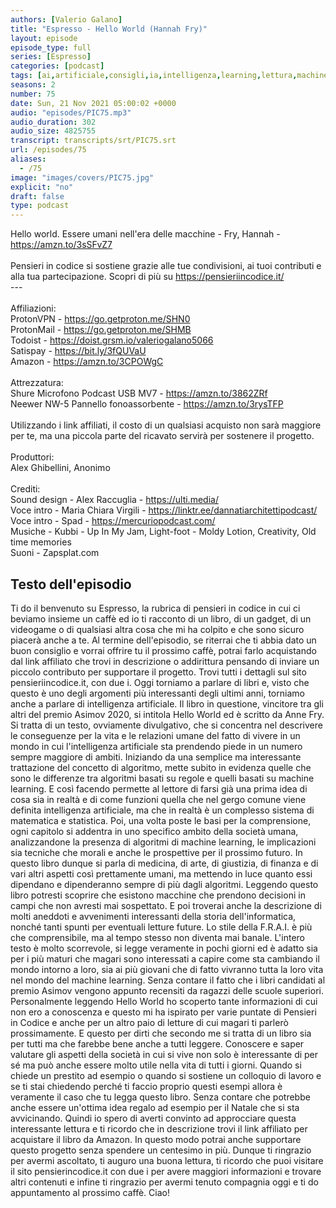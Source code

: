 ```yaml
---
authors: [Valerio Galano]
title: "Espresso - Hello World (Hannah Fry)"
layout: episode
episode_type: full
series: [Espresso]
categories: [podcast]
tags: [ai,artificiale,consigli,ia,intelligenza,learning,lettura,machine]
seasons: 2
number: 75
date: Sun, 21 Nov 2021 05:00:02 +0000
audio: "episodes/PIC75.mp3"
audio_duration: 302
audio_size: 4825755
transcript: transcripts/srt/PIC75.srt
url: /episodes/75
aliases: 
  - /75
image: "images/covers/PIC75.jpg"
explicit: "no"
draft: false
type: podcast
---
```

Hello world. Essere umani nell'era delle macchine - Fry, Hannah - <a href="https://amzn.to/3sSFvZ7" rel="noopener">https://amzn.to/3sSFvZ7</a> <br /><br />Pensieri in codice si sostiene grazie alle tue condivisioni, ai tuoi contributi e alla tua partecipazione. Scopri di più su <a href="https://pensieriincodice.it/" rel="noopener">https://pensieriincodice.it/</a> <br />---<br /><br />Affiliazioni:<br />ProtonVPN - <a href="https://go.getproton.me/SHN0" rel="noopener">https://go.getproton.me/SHN0</a> <br />ProtonMail - <a href="https://go.getproton.me/SHMB" rel="noopener">https://go.getproton.me/SHMB</a> <br />Todoist - <a href="https://doist.grsm.io/valeriogalano5066" rel="noopener">https://doist.grsm.io/valeriogalano5066</a> <br />Satispay - <a href="https://bit.ly/3fQUVaU" rel="noopener">https://bit.ly/3fQUVaU</a> <br />Amazon - <a href="https://amzn.to/3CPOWgC" rel="noopener">https://amzn.to/3CPOWgC</a> <br /><br />Attrezzatura:<br />Shure Microfono Podcast USB MV7 - <a href="https://amzn.to/3862ZRf" rel="noopener">https://amzn.to/3862ZRf</a> <br />Neewer NW-5 Pannello fonoassorbente - <a href="https://amzn.to/3rysTFP" rel="noopener">https://amzn.to/3rysTFP</a> <br /><br />Utilizzando i link affiliati, il costo di un qualsiasi acquisto non sarà maggiore per te, ma una piccola parte del ricavato servirà per sostenere il progetto.<br /><br />Produttori:<br />Alex Ghibellini, Anonimo<br /><br />Crediti:<br />Sound design - Alex Raccuglia - <a href="https://ulti.media/" rel="noopener">https://ulti.media/</a> <br />Voce intro - Maria Chiara Virgili - <a href="https://linktr.ee/dannatiarchitettipodcast/" rel="noopener">https://linktr.ee/dannatiarchitettipodcast/</a>  <br />Voce intro - Spad - <a href="https://mercuriopodcast.com/" rel="noopener">https://mercuriopodcast.com/</a> <br />Musiche - Kubbi - Up In My Jam, Light-foot - Moldy Lotion, Creativity, Old time memories<br />Suoni - Zapsplat.com

<!-- more -->

## Testo dell'episodio

Ti do il benvenuto su Espresso, la rubrica di pensieri in codice in cui ci beviamo insieme
un caffè ed io ti racconto di un libro, di un gadget, di un videogame o di qualsiasi
altra cosa che mi ha colpito e che sono sicuro piacerà anche a te.
Al termine dell'episodio, se riterrai che ti abbia dato un buon consiglio e vorrai offrire
tu il prossimo caffè, potrai farlo acquistando dal link affiliato che trovi in descrizione
o addirittura pensando di inviare un piccolo contributo per supportare il progetto. Trovi
tutti i dettagli sul sito pensieriincodice.it, con due i.
Oggi torniamo a parlare di libri e, visto che questo è uno degli argomenti più interessanti
degli ultimi anni, torniamo anche a parlare di intelligenza artificiale. Il libro in questione,
vincitore tra gli altri del premio Asimov 2020, si intitola Hello World ed è scritto
da Anne Fry. Si tratta di un testo, ovviamente divulgativo, che si concentra nel descrivere
le conseguenze per la vita e le relazioni umane del fatto di vivere in un mondo in
cui l'intelligenza artificiale sta prendendo piede in un numero sempre maggiore di ambiti.
Iniziando da una semplice ma interessante trattazione del concetto di algoritmo, mette
subito in evidenza quelle che sono le differenze tra algoritmi basati su regole e quelli basati
su machine learning. E così facendo permette al lettore di farsi già una prima idea di
cosa sia in realtà e di come funzioni quella che nel gergo comune viene definita intelligenza
artificiale, ma che in realtà è un complesso sistema di matematica e statistica. Poi,
una volta poste le basi per la comprensione, ogni capitolo si addentra in uno specifico
ambito della società umana, analizzandone la presenza di algoritmi di machine learning,
le implicazioni sia tecniche che morali e anche le prospettive per il prossimo futuro.
In questo libro dunque si parla di medicina, di arte, di giustizia, di finanza e di vari
altri aspetti così prettamente umani, ma mettendo in luce quanto essi dipendano e dipenderanno
sempre di più dagli algoritmi. Leggendo questo libro potresti scoprire che esistono macchine
che prendono decisioni in campi che non avresti mai sospettato. E poi troverai anche la descrizione
di molti aneddoti e avvenimenti interessanti della storia dell'informatica, nonché tanti
spunti per eventuali letture future. Lo stile della F.R.A.I. è più che comprensibile, ma al
tempo stesso non diventa mai banale. L'intero testo è molto scorrevole, si legge veramente in pochi
giorni ed è adatto sia per i più maturi che magari sono interessati a capire come sta cambiando il
mondo intorno a loro, sia ai più giovani che di fatto vivranno tutta la loro vita nel mondo del
machine learning. Senza contare il fatto che i libri candidati al premio Asimov vengono appunto
recensiti da ragazzi delle scuole superiori. Personalmente leggendo Hello World ho scoperto
tante informazioni di cui non ero a conoscenza e questo mi ha ispirato per varie puntate di
Pensieri in Codice e anche per un altro paio di letture di cui magari ti parlerò prossimamente. E
questo per dirti che secondo me si tratta di un libro sia per tutti ma che farebbe bene anche a
tutti leggere. Conoscere e saper valutare gli aspetti della società in cui si vive non solo è
interessante di per sé ma può anche essere molto utile nella vita di tutti i giorni. Quando si
chiede un prestito ad esempio o quando si sostiene un colloquio di lavoro e se ti stai chiedendo
perché ti faccio proprio questi esempi allora è veramente il caso che tu legga questo libro.
Senza contare che potrebbe anche essere un'ottima idea regalo ad esempio per il Natale che si sta
avvicinando. Quindi io spero di averti convinto ad approcciare questa interessante lettura e ti
ricordo che in descrizione trovi il link affiliato per acquistare il libro da Amazon. In questo modo
potrai anche supportare questo progetto senza spendere un centesimo in più. Dunque ti ringrazio
per avermi ascoltato, ti auguro una buona lettura, ti ricordo che puoi visitare il sito
pensierincodice.it con due i per avere maggiori informazioni e trovare altri contenuti e infine
ti ringrazio per avermi tenuto compagnia oggi e ti do appuntamento al prossimo caffè. Ciao!

